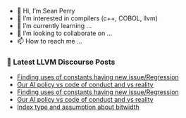 - 👋 Hi, I’m Sean Perry
- 👀 I’m interested in compilers (c++, COBOL, llvm)
- 🌱 I’m currently learning ...
- 💞️ I’m looking to collaborate on ...
- 📫 How to reach me ...

<!---
s66perry/s66perry is a ✨ special ✨ repository because its `README.md` (this file) appears on your GitHub profile.
You can click the Preview link to take a look at your changes.
--->
### 📕 Latest LLVM Discourse Posts

<!-- DISCOURSE-LLVM:START -->
- [Finding uses of constants having new issue/Regression](https://discourse.llvm.org/t/finding-uses-of-constants-having-new-issue-regression/88295#post_4)
- [Our AI policy vs code of conduct and vs reality](https://discourse.llvm.org/t/our-ai-policy-vs-code-of-conduct-and-vs-reality/88300#post_2)
- [Finding uses of constants having new issue/Regression](https://discourse.llvm.org/t/finding-uses-of-constants-having-new-issue-regression/88295#post_3)
- [Our AI policy vs code of conduct and vs reality](https://discourse.llvm.org/t/our-ai-policy-vs-code-of-conduct-and-vs-reality/88300#post_1)
- [Index type and assumption about bitwidth](https://discourse.llvm.org/t/index-type-and-assumption-about-bitwidth/88287#post_5)
<!-- DISCOURSE-LLVM:END -->
